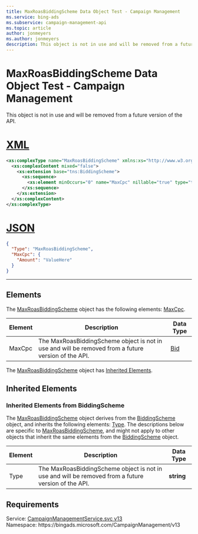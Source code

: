 ```yaml
---
title: MaxRoasBiddingScheme Data Object Test - Campaign Management
ms.service: bing-ads
ms.subservice: campaign-management-api
ms.topic: article
author: jonmeyers
ms.author: jonmeyers
description: This object is not in use and will be removed from a future version of the API.(test)
---
```

# MaxRoasBiddingScheme Data Object Test - Campaign Management
This object is not in use and will be removed from a future version of the API.

# [XML](#tab/xml)

```xml
<xs:complexType name="MaxRoasBiddingScheme" xmlns:xs="http://www.w3.org/2001/XMLSchema">
  <xs:complexContent mixed="false">
    <xs:extension base="tns:BiddingScheme">
      <xs:sequence>
        <xs:element minOccurs="0" name="MaxCpc" nillable="true" type="tns:Bid" />
      </xs:sequence>
    </xs:extension>
  </xs:complexContent>
</xs:complexType>
```

# [JSON](#tab/json)

```json
{
  "Type": "MaxRoasBiddingScheme",
  "MaxCpc": {
    "Amount": "ValueHere"
  }
}
```

-----

## <a name="elements"></a>Elements

The [MaxRoasBiddingScheme](maxroasbiddingscheme.md) object has the following elements: [MaxCpc](#maxcpc).

|Element|Description|Data Type|
|-----------|---------------|-------------|
|<a name="maxcpc"></a>MaxCpc|The MaxRoasBiddingScheme object is not in use and will be removed from a future version of the API.|[Bid](bid.md)|

The [MaxRoasBiddingScheme](maxroasbiddingscheme.md) object has [Inherited Elements](#inheritedelements).

## <a name="inheritedelements"></a>Inherited Elements

### <a name="inheritedelementsbiddingscheme"></a>Inherited Elements from BiddingScheme
The [MaxRoasBiddingScheme](maxroasbiddingscheme.md) object derives from the [BiddingScheme](biddingscheme.md) object, and inherits the following elements: [Type](#type). The descriptions below are specific to [MaxRoasBiddingScheme](maxroasbiddingscheme.md), and might not apply to other objects that inherit the same elements from the [BiddingScheme](biddingscheme.md) object.  

|Element|Description|Data Type|
|-----------|---------------|-------------|
|<a name="type"></a>Type|The MaxRoasBiddingScheme object is not in use and will be removed from a future version of the API.|**string**|

## Requirements
Service: [CampaignManagementService.svc v13](https://campaign.api.bingads.microsoft.com/Api/Advertiser/CampaignManagement/v13/CampaignManagementService.svc)  
Namespace: https\://bingads.microsoft.com/CampaignManagement/v13  

